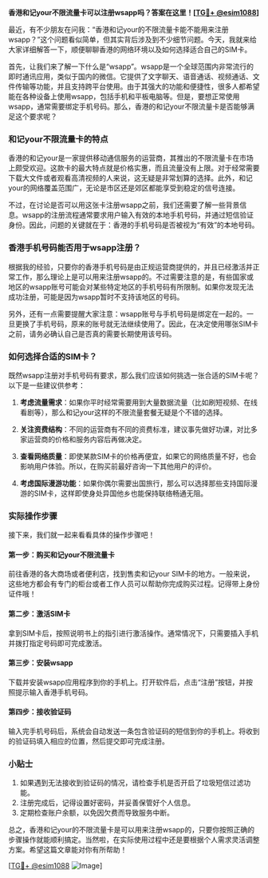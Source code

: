 **香港和记your不限流量卡可以注册wsapp吗？答案在这里！[[TG💪+ @esim1088](https://t.me/s/esim1088)]**

最近，有不少朋友在问我：“香港和记your的不限流量卡能不能用来注册wsapp？”这个问题看似简单，但其实背后涉及到不少细节问题。今天，我就来给大家详细解答一下，顺便聊聊香港的网络环境以及如何选择适合自己的SIM卡。

首先，让我们来了解一下什么是“wsapp”。wsapp是一个全球范围内非常流行的即时通讯应用，类似于国内的微信。它提供了文字聊天、语音通话、视频通话、文件传输等功能，并且支持跨平台使用。由于其强大的功能和便捷性，很多人都希望能在各种设备上使用wsapp，包括手机和平板电脑等。但是，要想正常使用wsapp，通常需要绑定手机号码。那么，香港的和记your不限流量卡是否能够满足这个要求呢？

### 和记your不限流量卡的特点

香港的和记your是一家提供移动通信服务的运营商，其推出的不限流量卡在市场上颇受欢迎。这款卡的最大特点就是价格实惠，而且流量没有上限。对于经常需要下载大文件或者观看高清视频的人来说，这无疑是非常划算的选择。此外，和记your的网络覆盖范围广，无论是市区还是郊区都能享受到稳定的信号连接。

不过，在讨论是否可以用这张卡注册wsapp之前，我们还需要了解一些背景信息。wsapp的注册流程通常要求用户输入有效的本地手机号码，并通过短信验证身份。因此，问题的关键就在于：香港的手机号码是否被视为“有效”的本地号码。

### 香港手机号码能否用于wsapp注册？

根据我的经验，只要你的香港手机号码是由正规运营商提供的，并且已经激活并正常工作，那么理论上是可以用来注册wsapp的。不过需要注意的是，有些国家或地区的wsapp账号可能会对某些特定地区的手机号码有所限制。如果你发现无法成功注册，可能是因为wsapp暂时不支持该地区的号码。

另外，还有一点需要提醒大家注意：wsapp账号与手机号码是绑定在一起的。一旦更换了手机号码，原来的账号就无法继续使用了。因此，在决定使用哪张SIM卡之前，请务必确认自己是否真的需要长期使用该号码。

### 如何选择合适的SIM卡？

既然wsapp注册对手机号码有要求，那么我们应该如何挑选一张合适的SIM卡呢？以下是一些建议供参考：

1. **考虑流量需求**：如果你平时经常需要用到大量数据流量（比如刷短视频、在线看剧等），那么和记your这样的不限流量套餐无疑是个不错的选择。
   
2. **关注资费结构**：不同的运营商有不同的资费标准，建议事先做好功课，对比多家运营商的价格和服务内容后再做决定。

3. **查看网络质量**：即使某款SIM卡的价格再便宜，如果它的网络质量不好，也会影响用户体验。所以，在购买前最好咨询一下其他用户的评价。

4. **考虑国际漫游功能**：如果你偶尔需要出国旅行，那么可以选择那些支持国际漫游的SIM卡，这样即使身处异国他乡也能保持联络畅通无阻。

### 实际操作步骤

接下来，我们就一起来看看具体的操作步骤吧！

#### 第一步：购买和记your不限流量卡
前往香港的各大商场或者便利店，找到售卖和记your SIM卡的地方。一般来说，这些地方都会有专门的柜台或者工作人员可以帮助你完成购买过程。记得带上身份证件哦！

#### 第二步：激活SIM卡
拿到SIM卡后，按照说明书上的指引进行激活操作。通常情况下，只需要插入手机并拨打指定号码即可完成激活。

#### 第三步：安装wsapp
下载并安装wsapp应用程序到你的手机上。打开软件后，点击“注册”按钮，并按照提示输入香港手机号码。

#### 第四步：接收验证码
输入完手机号码后，系统会自动发送一条包含验证码的短信到你的手机上。将收到的验证码填入相应的位置，然后提交即可完成注册。

### 小贴士

1. 如果遇到无法接收到验证码的情况，请检查手机是否开启了垃圾短信过滤功能。
2. 注册完成后，记得设置好密码，并妥善保管好个人信息。
3. 定期检查账户余额，以免因欠费而导致服务中断。

总之，香港和记your的不限流量卡是可以用来注册wsapp的，只要你按照正确的步骤操作就能顺利搞定。当然啦，在实际使用过程中还是要根据个人需求灵活调整方案。希望这篇文章能对你有所帮助！

[[TG💪+ @esim1088](https://t.me/s/esim1088) ![Image](https://i.postimg.cc/4NQfJmqS/Snipaste-2025-05-13-00-14-12.png)]